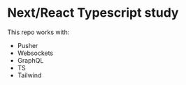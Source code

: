 # Next/React Typescript study

This repo works with:

- Pusher
- Websockets
- GraphQL
- TS
- Tailwind
